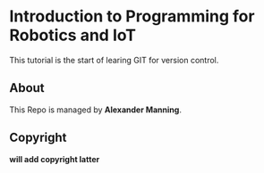 # Introduction to Programming for Robotics and IoT

This tutorial is the start of learing GIT for version control.

## About

This Repo is managed by **Alexander Manning**.

## Copyright

**will add copyright latter**